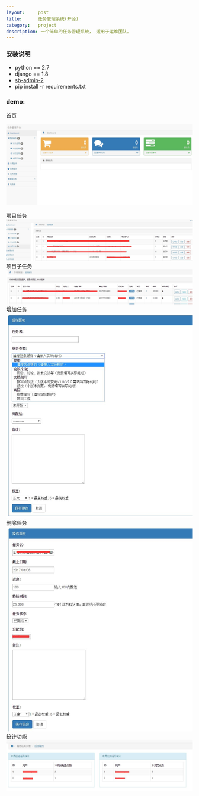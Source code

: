 ```yaml
---
layout:     post
title:      任务管理系统(开源)
category:   project
description: 一个简单的任务管理系统， 适用于运维团队。
---
```


### 安装说明

- python == 2.7
- django == 1.8
- [sb-admin-2](http://blueuprising.com/)
- pip install -r requirements.txt

### demo:


首页

![image](/images/todo/index.jpg)

项目任务
![image](/images/todo/project1.jpg)
项目子任务
![image](/images/todo/project2.jpg)
增加任务
![image](/images/todo/add.jpg)
删除任务
![image](/images/todo/edit.jpg)
统计功能
![image](/images/todo/tongji.jpg)
